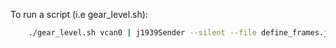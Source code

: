 To run a script (i.e gear_level.sh):

```bash
    ./gear_level.sh vcan0 | j1939Sender --silent --file define_frames.j1939 
```
